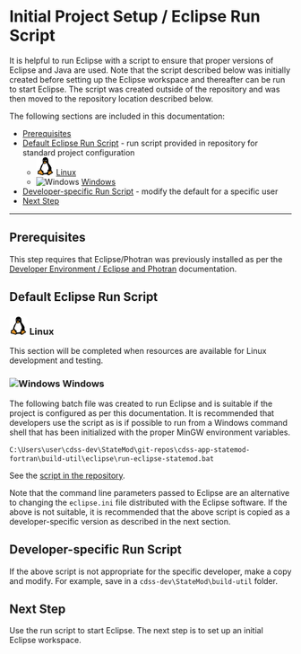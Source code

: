 # Initial Project Setup / Eclipse Run Script #

It is helpful to run Eclipse with a script to ensure that proper versions of Eclipse and Java are used.
Note that the script described below
was initially created before setting up the Eclipse workspace and thereafter can be run to start Eclipse.
The script was created outside of the repository and was then moved to the repository location described below.

The following sections are included in this documentation:

* [Prerequisites](#prerequisites)
* [Default Eclipse Run Script](#default-eclipse-run-script) - run script provided in repository for standard project configuration
	+ ![Linux](../images/linux-32.png) [Linux](#linux)
	+ ![Windows](../images/windows-32.ico) [Windows](#windows)
* [Developer-specific Run Script](#developer-specific-run-script) - modify the default for a specific user
* [Next Step](#next-step)

--------------

## Prerequisites ##

This step requires that Eclipse/Photran was previously installed as per the [Developer Environment / Eclipse and Photran](../dev-env/eclipse/) documentation.

## Default Eclipse Run Script ##

### ![Linux](../images/linux-32.png) Linux ###

This section will be completed when resources are available for Linux development and testing.

### ![Windows](../images/windows-32.ico) Windows ###

The following batch file was created to run Eclipse and is suitable if the project
is configured as per this documentation.
It is recommended that developers use the script as is if possible to run from a Windows command shell that has
been initialized with the proper MinGW environment variables.

```text
C:\Users\user\cdss-dev\StateMod\git-repos\cdss-app-statemod-fortran\build-util\eclipse\run-eclipse-statemod.bat
```

See the [script in the repository](https://github.com/OpenCDSS/cdss-app-statemod-fortran/blob/master/build-util/eclipse/run-eclipse-statemod-mingw.bat).

Note that the command line parameters passed to Eclipse are an alternative to changing the `eclipse.ini` file 
distributed with the Eclipse software.
If the above is not suitable, it is recommended that the above script is copied as a developer-specific version as described in the next section.

## Developer-specific Run Script ##

If the above script is not appropriate for the specific developer, make a copy and modify.
For example, save in a `cdss-dev\StateMod\build-util` folder.

## Next Step ##

Use the run script to start Eclipse.  The next step is to set up an initial Eclipse workspace.

